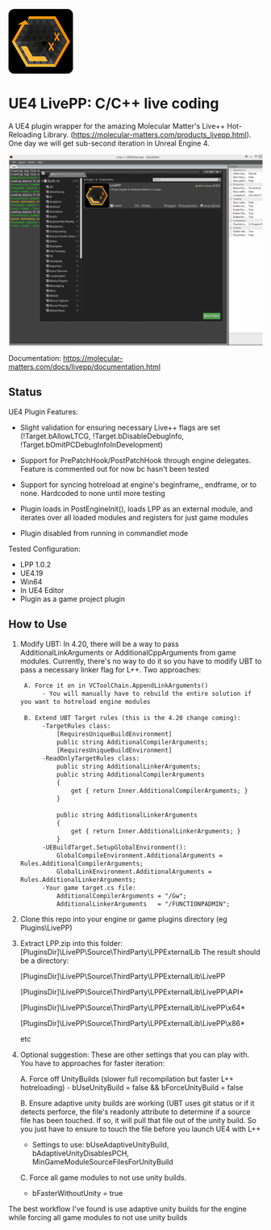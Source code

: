 ![](Resources/Icon128.png) 
# UE4 LivePP: C/C++ live coding
A UE4 plugin wrapper for the amazing Molecular Matter's Live++ Hot-Reloading Library. (https://molecular-matters.com/products_livepp.html).
One day we will get sub-second iteration in Unreal Engine 4.

![](doc/Screenshot.png) 

Documentation:
https://molecular-matters.com/docs/livepp/documentation.html

Status
----------
UE4 Plugin Features:

  - Slight validation for ensuring necessary Live++ flags are set (!Target.bAllowLTCG, !Target.bDisableDebugInfo, !Target.bOmitPCDebugInfoInDevelopment)
  
  - Support for PrePatchHook/PostPatchHook through engine delegates. Feature is commented out for now bc hasn't been tested
  
  - Support for syncing hotreload at engine's beginframe,, endframe, or to none. Hardcoded to none until more testing
  
  - Plugin loads in PostEngineInit(), loads LPP as an external module, and iterates over all loaded modules and registers for just game modules
  
  - Plugin disabled from running in commandlet mode
  

Tested Configuration:
  - LPP 1.0.2
  - UE4.19
  - Win64
  - In UE4 Editor
  - Plugin as a game project plugin

How to Use
----------
1. Modify UBT:
	In 4.20, there will be a way to pass AdditionalLinkArguments or AdditionalCppArguments from game modules. 
	Currently, there's no way to do it so you have to modify UBT to pass a necessary linker flag for L++. Two approaches:

		A. Force it on in VCToolChain.AppendLinkArguments()
			 - You will manually have to rebuild the entire solution if you want to hotreload engine modules

		B. Extend UBT Target rules (this is the 4.20 change coming):
			 -TargetRules class:
				 [RequiresUniqueBuildEnvironment]
				 public string AdditionalCompilerArguments;
				 [RequiresUniqueBuildEnvironment]
			 -ReadOnlyTargetRules class:
				 public string AdditionalLinkerArguments;
				 public string AdditionalCompilerArguments
				 {
					 get { return Inner.AdditionalCompilerArguments; }
				 }
         
				 public string AdditionalLinkerArguments
				 {
					 get { return Inner.AdditionalLinkerArguments; }
				 }
			 -UEBuildTarget.SetupGlobalEnvironment():
				 GlobalCompileEnvironment.AdditionalArguments = Rules.AdditionalCompilerArguments;
				 GlobalLinkEnvironment.AdditionalArguments = Rules.AdditionalLinkerArguments;
			 -Your game target.cs file:
				 AdditionalCompilerArguments = "/Gw";
				 AdditionalLinkerArguments   = "/FUNCTIONPADMIN";

2. Clone this repo into your engine or game plugins directory (eg Plugins\LivePP)

3. Extract LPP.zip into this folder: [PluginsDir]\LivePP\Source\ThirdParty\LPPExternalLib
	The result should be a directory:
  
	[PluginsDir]\LivePP\Source\ThirdParty\LPPExternalLib\LivePP
  
	[PluginsDir]\LivePP\Source\ThirdParty\LPPExternalLib\LivePP\API\*
  
	[PluginsDir]\LivePP\Source\ThirdParty\LPPExternalLib\LivePP\x64\*
  
	[PluginsDir]\LivePP\Source\ThirdParty\LPPExternalLib\LivePP\x86\*
  
	etc


4. Optional suggestion:
	  These are other settings that you can play with. You have to approaches for faster iteration: 
  
	  A. Force off UnityBuilds (slower full recompilation but faster L++ hotreloading)
		 - bUseUnityBuild = false && bForceUnityBuild = false
     
	  B. Ensure adaptive unity builds are working (UBT uses git status or if it detects perforce, the file's readonly attribute
	   to determine if a source file has been touched. If so, it will pull that file out of the unity build. So you just have to
	   ensure to touch the file before you launch UE4 with L++
     
      - Settings to use: bUseAdaptiveUnityBuild, bAdaptiveUnityDisablesPCH, MinGameModuleSourceFilesForUnityBuild
     
	  C. Force all game modules to not use unity builds.
  
      - bFasterWithoutUnity = true
     
  The best workflow I've found is use adaptive unity builds for the engine while forcing all game modules to not use unity builds
